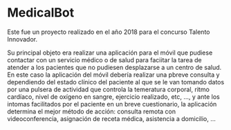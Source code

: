 # MedicalBot

Este fue un proyecto realizado en el año 2018 para el concurso Talento Innovador.

Su principal objeto era realizar una aplicación para el móvil que pudiese contactar con un servicio médico o de salud para faciitar la tarea de atender a los pacientes que no pudiesen desplazarse a un centro de salud.
En este caso la aplicación del móvil debería realizar una pbreve consulta y dependiendo del estado clínico del paciente al que se le van tomando datos por una pulsera de actividad que controla la temeratura corporal, ritmo cardíaco, nivel de oxígeno en sangre, ejercicio realizado, etc, ..., y ante los intomas facilitados por el paciente en un breve cuestionario, la aplicación determina el mejor método de acción: consulta remota con videoconferencia, asignación de receta médica, asistencia a domicilio, ...
